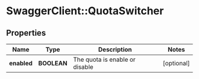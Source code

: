# SwaggerClient::QuotaSwitcher

## Properties
Name | Type | Description | Notes
------------ | ------------- | ------------- | -------------
**enabled** | **BOOLEAN** | The quota is enable or disable | [optional] 


